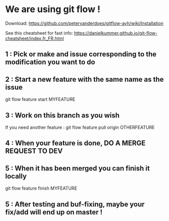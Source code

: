 # We are using git flow !
Download:
https://github.com/petervanderdoes/gitflow-avh/wiki/Installation

See this cheatsheet for fast info:
https://danielkummer.github.io/git-flow-cheatsheet/index.fr_FR.html

## 1 : Pick or make and issue corresponding to the modification you want to do

## 2 : Start a new feature with the same name as the issue
git flow feature start MYFEATURE 

## 3 : Work on this branch as you wish
If you need another feature : git flow feature pull origin OTHERFEATURE 

## 4 : When your feature is done, DO A MERGE REQUEST TO DEV

## 5 : When it has been merged you can finish it locally
git flow feature finish MYFEATURE

## 5 : After testing and buf-fixing, maybe your fix/add will end up on master !
